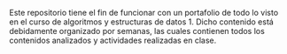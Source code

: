 Este repositorio tiene el fin de funcionar con un portafolio de todo lo visto en el curso de algoritmos y estructuras de datos 1.
Dicho contenido está debidamente organizado por semanas, las cuales contienen todos los contenidos analizados y actividades realizadas en clase.
